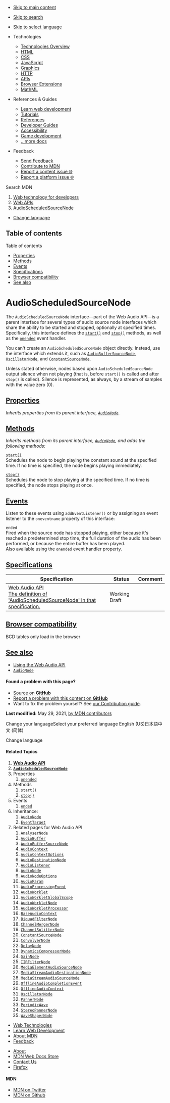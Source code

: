 -   <a href="#content" id="skip-main">Skip to main content</a>
-   <a href="#main-q" id="skip-search">Skip to search</a>
-   <a href="#select-language" id="skip-select-language">Skip to select language</a>

-   Technologies
    -   [Technologies Overview](https://developer.mozilla.org/en-US/docs/Web)
    -   [HTML](https://developer.mozilla.org/en-US/docs/Web/HTML)
    -   [CSS](https://developer.mozilla.org/en-US/docs/Web/CSS)
    -   [JavaScript](https://developer.mozilla.org/en-US/docs/Web/JavaScript)
    -   [Graphics](https://developer.mozilla.org/en-US/docs/Web/Guide/Graphics)
    -   [HTTP](https://developer.mozilla.org/en-US/docs/Web/HTTP)
    -   [APIs](https://developer.mozilla.org/en-US/docs/Web/API)
    -   [Browser Extensions](https://developer.mozilla.org/en-US/docs/Mozilla/Add-ons/WebExtensions)
    -   [MathML](https://developer.mozilla.org/en-US/docs/Web/MathML)
-   References & Guides
    -   [Learn web development](https://developer.mozilla.org/en-US/docs/Learn)
    -   [Tutorials](https://developer.mozilla.org/en-US/docs/Web/Tutorials)
    -   [References](https://developer.mozilla.org/en-US/docs/Web/Reference)
    -   [Developer Guides](https://developer.mozilla.org/en-US/docs/Web/Guide)
    -   [Accessibility](https://developer.mozilla.org/en-US/docs/Web/Accessibility)
    -   [Game development](https://developer.mozilla.org/en-US/docs/Games)
    -   [...more docs](https://developer.mozilla.org/en-US/docs/Web)
-   Feedback
    -   [Send Feedback](https://developer.mozilla.org/en-US/docs/MDN/Contribute/Feedback)
    -   [Contribute to MDN](https://developer.mozilla.org/en-US/docs/MDN/Contribute)
    -   [Report a content issue 🌐](https://github.com/mdn/content/issues/new)
    -   [Report a platform issue 🌐](https://github.com/mdn/yari/issues/new)

Search MDN

1.  <a href="https://developer.mozilla.org/en-US/docs/Web" class="breadcrumb"><span data-property="name">Web technology for developers</span></a>
2.  <a href="https://developer.mozilla.org/en-US/docs/Web/API" class="breadcrumb-penultimate"><span data-property="name">Web APIs</span></a>
3.  <a href="AudioScheduledSourceNode.html" class="breadcrumb-current-page"><span data-property="name">AudioScheduledSourceNode</span></a>

-   <a href="#select-language" class="language-icon"><span class="show-desktop">Change language</span></a>

Table of contents
-----------------

Table of contents

-   [Properties](#properties)
-   [Methods](#methods)
-   [Events](#events)
-   [Specifications](#specifications)
-   [Browser compatibility](#browser_compatibility)
-   [See also](#see_also)

AudioScheduledSourceNode
========================

The `AudioScheduledSourceNode` interface—part of the Web Audio API—is a parent interface for several types of audio source node interfaces which share the ability to be started and stopped, optionally at specified times. Specifically, this interface defines the [`start()`](AudioScheduledSourceNode/start.html "start()") and [`stop()`](AudioScheduledSourceNode/stop.html "stop()") methods, as well as the [`onended`](AudioScheduledSourceNode/onended.html "onended") event handler.

You can't create an `AudioScheduledSourceNode` object directly. Instead, use the interface which extends it, such as [`AudioBufferSourceNode`](AudioBufferSourceNode.html), [`OscillatorNode`](OscillatorNode.html), and [`ConstantSourceNode`](ConstantSourceNode.html).

Unless stated otherwise, nodes based upon `AudioScheduledSourceNode` output silence when not playing (that is, before `start()` is called and after `stop()` is called). Silence is represented, as always, by a stream of samples with the value zero (0).

[Properties](#properties "Permalink to Properties")
---------------------------------------------------

*Inherits properties from its parent interface, [`AudioNode`](AudioNode.html).*

[Methods](#methods "Permalink to Methods")
------------------------------------------

*Inherits methods from its parent interface, [`AudioNode`](AudioNode.html), and adds the following methods:*

[`start()`](AudioScheduledSourceNode/start.html "start()")  
Schedules the node to begin playing the constant sound at the specified time. If no time is specified, the node begins playing immediately.

[`stop()`](AudioScheduledSourceNode/stop.html "stop()")  
Schedules the node to stop playing at the specified time. If no time is specified, the node stops playing at once.

[Events](#events "Permalink to Events")
---------------------------------------

Listen to these events using `addEventListener()` or by assigning an event listener to the `oneventname` property of this interface:

`ended`  
Fired when the source node has stopped playing, either because it's reached a predetermined stop time, the full duration of the audio has been performed, or because the entire buffer has been played.  
Also available using the `onended` event handler property.

[Specifications](#specifications "Permalink to Specifications")
---------------------------------------------------------------

<table><thead><tr class="header"><th>Specification</th><th>Status</th><th>Comment</th></tr></thead><tbody><tr class="odd"><td><a href="https://webaudio.github.io/web-audio-api/#AudioScheduledSourceNode" class="external">Web Audio API<br />
<span class="small">The definition of 'AudioScheduledSourceNode' in that specification.</span></a></td><td><span class="spec-wd">Working Draft</span></td><td></td></tr></tbody></table>

[Browser compatibility](#browser_compatibility "Permalink to Browser compatibility")
------------------------------------------------------------------------------------

BCD tables only load in the browser

[See also](#see_also "Permalink to See also")
---------------------------------------------

-   [Using the Web Audio API](Web_Audio_API/Using_Web_Audio_API.html)
-   [`AudioNode`](AudioNode.html)

#### Found a problem with this page?

-   [Source on **GitHub**](https://github.com/mdn/content/blob/main/files/en-us/web/api/audioscheduledsourcenode/index.html "Folder: en-us/web/api/audioscheduledsourcenode (Opens in a new tab)")
-   [Report a problem with this content on **GitHub**](https://github.com/mdn/content/issues/new?body=MDN+URL%3A+https%3A%2F%2Fdeveloper.mozilla.org%2Fen-US%2Fdocs%2FWeb%2FAPI%2FAudioScheduledSourceNode%0A%0A%23%23%23%23+What+information+was+incorrect%2C+unhelpful%2C+or+incomplete%3F%0A%0A%0A%23%23%23%23+Specific+section+or+headline%3F%0A%0A%0A%23%23%23%23+What+did+you+expect+to+see%3F%0A%0A%0A%23%23%23%23+Did+you+test+this%3F+If+so%2C+how%3F%0A%0A%0A%3C%21--+Do+not+make+changes+below+this+line+--%3E%0A%3Cdetails%3E%0A%3Csummary%3EMDN+Content+page+report+details%3C%2Fsummary%3E%0A%0A*+Folder%3A+%60en-us%2Fweb%2Fapi%2Faudioscheduledsourcenode%60%0A*+MDN+URL%3A+https%3A%2F%2Fdeveloper.mozilla.org%2Fen-US%2Fdocs%2FWeb%2FAPI%2FAudioScheduledSourceNode%0A*+GitHub+URL%3A+https%3A%2F%2Fgithub.com%2Fmdn%2Fcontent%2Fblob%2Fmain%2Ffiles%2Fen-us%2Fweb%2Fapi%2Faudioscheduledsourcenode%2Findex.html%0A*+Last+commit%3A+https%3A%2F%2Fgithub.com%2Fmdn%2Fcontent%2Fcommit%2Fc141b2c35a21ca911a3dc050de0d77695873dba5%0A*+Document+last+modified%3A+2021-05-29T02%3A55%3A10.000Z%0A%0A%3C%2Fdetails%3E&title=Issue+with+%22AudioScheduledSourceNode%22%3A+%28short+summary+here+please%29&labels=Content%3AWebAPI%2Cneeds-triage "This will take you to https://github.com/mdn/content to file a new issue")
-   Want to fix the problem yourself? See [our Contribution guide](https://github.com/mdn/content/blob/main/README.md).

**Last modified:** May 29, 2021, [by MDN contributors](AudioScheduledSourceNode/contributors.txt)

Change your languageSelect your preferred language English (US)日本語中文 (简体)

Change language

#### Related Topics

1.  **[Web Audio API](Web_Audio_API.html)**
2.  **[`AudioScheduledSourceNode`](AudioScheduledSourceNode.html)**
3.  Properties
    1.  [`onended`](AudioScheduledSourceNode/onended.html)
4.  Methods
    1.  [`start()`](AudioScheduledSourceNode/start.html)
    2.  [`stop()`](AudioScheduledSourceNode/stop.html)
5.  Events
    1.  [`ended`](AudioScheduledSourceNode/ended_event.html)
6.  Inheritance:
    1.  [`AudioNode`](AudioNode.html)
    2.  [`EventTarget`](EventTarget.html)
7.  Related pages for Web Audio API
    1.  [`AnalyserNode`](AnalyserNode.html)
    2.  [`AudioBuffer`](AudioBuffer.html)
    3.  [`AudioBufferSourceNode`](AudioBufferSourceNode.html)
    4.  [`AudioContext`](AudioContext.html)
    5.  [`AudioContextOptions`](AudioContextOptions.html)
    6.  [`AudioDestinationNode`](AudioDestinationNode.html)
    7.  [`AudioListener`](AudioListener.html)
    8.  [`AudioNode`](AudioNode.html)
    9.  [`AudioNodeOptions`](AudioNodeOptions.html)
    10. [`AudioParam`](AudioParam.html)
    11. [`AudioProcessingEvent`](AudioProcessingEvent.html)
    12. [`AudioWorklet`](AudioWorklet.html)
    13. [`AudioWorkletGlobalScope`](AudioWorkletGlobalScope.html)
    14. [`AudioWorkletNode`](AudioWorkletNode.html)
    15. [`AudioWorkletProcessor`](AudioWorkletProcessor.html)
    16. [`BaseAudioContext`](BaseAudioContext.html)
    17. [`BiquadFilterNode`](BiquadFilterNode.html)
    18. [`ChannelMergerNode`](ChannelMergerNode.html)
    19. [`ChannelSplitterNode`](ChannelSplitterNode.html)
    20. [`ConstantSourceNode`](ConstantSourceNode.html)
    21. [`ConvolverNode`](ConvolverNode.html)
    22. [`DelayNode`](DelayNode.html)
    23. [`DynamicsCompressorNode`](DynamicsCompressorNode.html)
    24. [`GainNode`](GainNode.html)
    25. [`IIRFilterNode`](IIRFilterNode.html)
    26. [`MediaElementAudioSourceNode`](MediaElementAudioSourceNode.html)
    27. [`MediaStreamAudioDestinationNode`](MediaStreamAudioDestinationNode.html)
    28. [`MediaStreamAudioSourceNode`](MediaStreamAudioSourceNode.html)
    29. [`OfflineAudioCompletionEvent`](OfflineAudioCompletionEvent.html)
    30. [`OfflineAudioContext`](OfflineAudioContext.html)
    31. [`OscillatorNode`](OscillatorNode.html)
    32. [`PannerNode`](PannerNode.html)
    33. [`PeriodicWave`](PeriodicWave.html)
    34. [`StereoPannerNode`](StereoPannerNode.html)
    35. [`WaveShaperNode`](WaveShaperNode.html)

-   [Web Technologies](https://developer.mozilla.org/en-US/docs/Web)
-   [Learn Web Development](https://developer.mozilla.org/en-US/docs/Learn)
-   [About MDN](https://developer.mozilla.org/en-US/docs/MDN/About)
-   [Feedback](https://developer.mozilla.org/en-US/docs/MDN/Feedback)

<!-- -->

-   [About](https://www.mozilla.org/about/)
-   [MDN Web Docs Store](https://shop.spreadshirt.com/mdn-store/)
-   [Contact Us](https://www.mozilla.org/contact/)
-   [Firefox](https://www.mozilla.org/firefox/?utm_source=developer.mozilla.org&utm_campaign=footer&utm_medium=referral)

#### MDN

-   <a href="https://twitter.com/mozdevnet" class="social-icon twitter"><span class="visually-hidden">MDN on Twitter</span></a>
-   <a href="https://github.com/mdn/" class="social-icon github"><span class="visually-hidden">MDN on Github</span></a>
